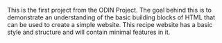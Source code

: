 This is the first project from the ODIN Project. The goal behind this is to demonstrate an understanding of the basic building blocks of HTML that can be used to create a simple website.
This recipe website has a basic style and structure and will contain minimal features in it.
